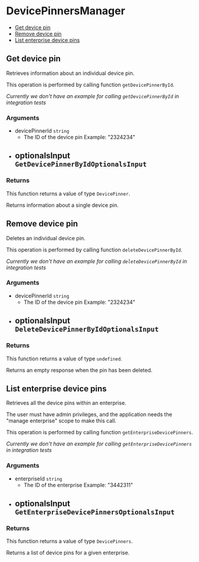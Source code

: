 # DevicePinnersManager

- [Get device pin](#get-device-pin)
- [Remove device pin](#remove-device-pin)
- [List enterprise device pins](#list-enterprise-device-pins)

## Get device pin

Retrieves information about an individual device pin.

This operation is performed by calling function `getDevicePinnerById`.

_Currently we don't have an example for calling `getDevicePinnerById` in integration tests_

### Arguments

- devicePinnerId `string`
  - The ID of the device pin Example: "2324234"
- optionalsInput `GetDevicePinnerByIdOptionalsInput`
  -

### Returns

This function returns a value of type `DevicePinner`.

Returns information about a single device pin.

## Remove device pin

Deletes an individual device pin.

This operation is performed by calling function `deleteDevicePinnerById`.

_Currently we don't have an example for calling `deleteDevicePinnerById` in integration tests_

### Arguments

- devicePinnerId `string`
  - The ID of the device pin Example: "2324234"
- optionalsInput `DeleteDevicePinnerByIdOptionalsInput`
  -

### Returns

This function returns a value of type `undefined`.

Returns an empty response when the pin has been deleted.

## List enterprise device pins

Retrieves all the device pins within an enterprise.

The user must have admin privileges, and the application
needs the "manage enterprise" scope to make this call.

This operation is performed by calling function `getEnterpriseDevicePinners`.

_Currently we don't have an example for calling `getEnterpriseDevicePinners` in integration tests_

### Arguments

- enterpriseId `string`
  - The ID of the enterprise Example: "3442311"
- optionalsInput `GetEnterpriseDevicePinnersOptionalsInput`
  -

### Returns

This function returns a value of type `DevicePinners`.

Returns a list of device pins for a given enterprise.

